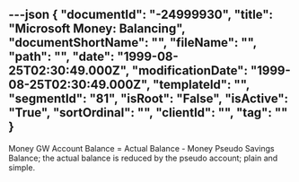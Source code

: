 ---json
{
  "documentId": "-24999930",
  "title": "Microsoft Money: Balancing",
  "documentShortName": "",
  "fileName": "",
  "path": "",
  "date": "1999-08-25T02:30:49.000Z",
  "modificationDate": "1999-08-25T02:30:49.000Z",
  "templateId": "",
  "segmentId": "81",
  "isRoot": "False",
  "isActive": "True",
  "sortOrdinal": "",
  "clientId": "",
  "tag": ""
}
---

Money GW Account Balance = Actual Balance - Money Pseudo Savings Balance; the actual balance is reduced by the pseudo account; plain and simple.
